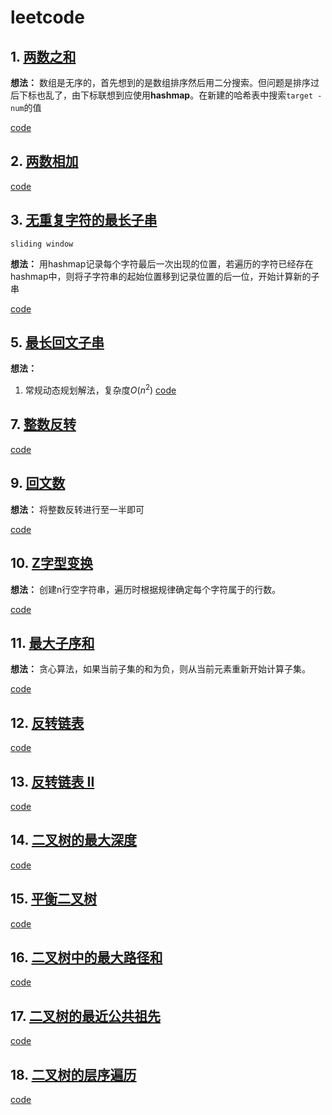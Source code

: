 # leetcode

## 1. [两数之和](https://leetcode-cn.com/problems/two-sum/)

**想法：**
数组是无序的，首先想到的是数组排序然后用二分搜索。但问题是排序过后下标也乱了，由下标联想到应使用**hashmap**。在新建的哈希表中搜索`target - num`的值

[code](https://github.com/Nipengwei/algorithm/blob/master/leetcode/code1.py)

## 2. [两数相加](https://leetcode-cn.com/problems/add-two-numbers/)

[code](https://github.com/Nipengwei/algorithm/blob/master/leetcode/code2.py)

## 3. [无重复字符的最长子串](https://leetcode-cn.com/problems/longest-substring-without-repeating-characters/)
`sliding window`

**想法：**
用hashmap记录每个字符最后一次出现的位置，若遍历的字符已经存在hashmap中，则将子字符串的起始位置移到记录位置的后一位，开始计算新的子串

[code](https://github.com/Nipengwei/algorithm/blob/master/leetcode/code3.py)

## 5. [最长回文子串](https://leetcode-cn.com/problems/longest-palindromic-substring/submissions/)

**想法：**
1. 常规动态规划解法，复杂度$O(n^2)$
[code](https://github.com/Nipengwei/algorithm/blob/master/leetcode/code5.py)

## 7. [整数反转](https://leetcode-cn.com/problems/reverse-integer/submissions/)

[code](https://github.com/Nipengwei/algorithm/blob/master/leetcode/code7.py)

## 9. [回文数](https://leetcode-cn.com/problems/palindrome-number/)

**想法：**
将整数反转进行至一半即可

[code](https://github.com/Nipengwei/algorithm/blob/master/leetcode/code9.py)

## 10. [Z字型变换](https://leetcode-cn.com/problems/zigzag-conversion/)

**想法：**
创建n行空字符串，遍历时根据规律确定每个字符属于的行数。

[code](https://github.com/Nipengwei/algorithm/blob/master/leetcode/code10.py)

## 11. [最大子序和](https://leetcode-cn.com/problems/maximum-subarray/)

**想法：**
贪心算法，如果当前子集的和为负，则从当前元素重新开始计算子集。

[code](https://github.com/Nipengwei/algorithm/blob/master/leetcode/code11.py)

## 12. [反转链表](https://leetcode-cn.com/problems/reverse-linked-list/)

[code](https://github.com/Nipengwei/algorithm/blob/master/leetcode/code12.py)

## 13. [反转链表 II](https://leetcode-cn.com/problems/reverse-linked-list-ii/)

[code](https://github.com/Nipengwei/algorithm/blob/master/leetcode/code13.py)

## 14. [二叉树的最大深度](https://leetcode-cn.com/problems/maximum-depth-of-binary-tree/)

[code](https://github.com/Nipengwei/algorithm/blob/master/leetcode/104.二叉树的最大深度.js)

## 15. [平衡二叉树](https://leetcode-cn.com/problems/balanced-binary-tree/)

[code](https://github.com/Nipengwei/algorithm/blob/master/leetcode/110.平衡二叉树.js)

## 16. [二叉树中的最大路径和](https://leetcode-cn.com/problems/binary-tree-maximum-path-sum/)

[code](https://github.com/Nipengwei/algorithm/blob/master/leetcode/124.二叉树中的最大路径和.js)

## 17. [二叉树的最近公共祖先](https://leetcode-cn.com/problems/lowest-common-ancestor-of-a-binary-tree/)

[code](https://github.com/Nipengwei/algorithm/blob/master/leetcode/236.二叉树的最近公共祖先.js)

## 18. [二叉树的层序遍历](https://leetcode-cn.com/problems/binary-tree-level-order-traversal/)

[code](https://github.com/Nipengwei/algorithm/blob/master/leetcode/102.二叉树的层序遍历.js)